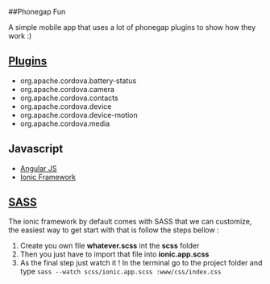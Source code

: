 ##Phonegap Fun

A simple mobile app that uses a lot of phonegap plugins to show how they work :)

## [Plugins](http://plugins.cordova.io)

* org.apache.cordova.battery-status
* org.apache.cordova.camera
* org.apache.cordova.contacts
* org.apache.cordova.device
* org.apache.cordova.device-motion
* org.apache.cordova.media

## Javascript 

* [Angular JS](https://angularjs.org/)
* [Ionic Framework](http://ionicframework.com/)

## [SASS](http://sass-lang.com/)

The ionic framework by default comes with SASS that we can customize, the easiest way to get start with that is follow the steps bellow :

1. Create you own file **whatever.scss** int the **scss** folder
2. Then you just have to import that file into **ionic.app.scss**
3. As the final step just watch it ! In the terminal go to the project folder and type ``sass --watch scss/ionic.app.scss :www/css/index.css``
